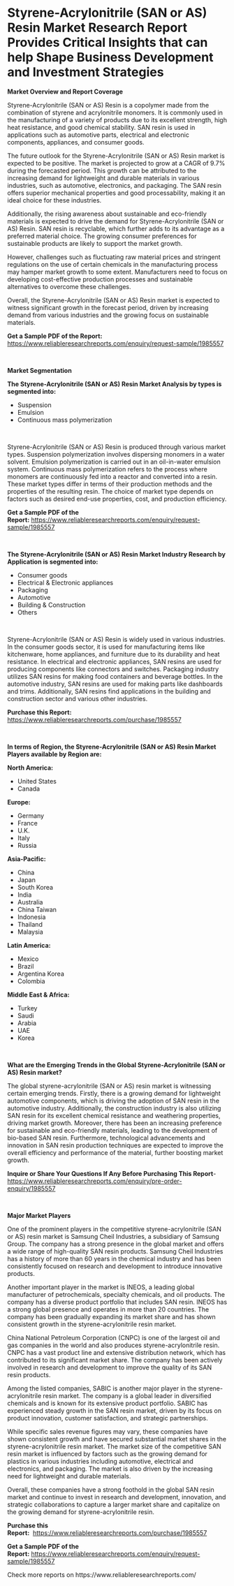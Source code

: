 <p><h1>Styrene-Acrylonitrile (SAN or AS) Resin Market Research Report Provides Critical Insights that can help Shape Business Development and Investment Strategies</h1></p><p><strong>Market Overview and Report Coverage</strong></p>
<p><p>Styrene-Acrylonitrile (SAN or AS) Resin is a copolymer made from the combination of styrene and acrylonitrile monomers. It is commonly used in the manufacturing of a variety of products due to its excellent strength, high heat resistance, and good chemical stability. SAN resin is used in applications such as automotive parts, electrical and electronic components, appliances, and consumer goods.</p><p>The future outlook for the Styrene-Acrylonitrile (SAN or AS) Resin market is expected to be positive. The market is projected to grow at a CAGR of 9.7% during the forecasted period. This growth can be attributed to the increasing demand for lightweight and durable materials in various industries, such as automotive, electronics, and packaging. The SAN resin offers superior mechanical properties and good processability, making it an ideal choice for these industries.</p><p>Additionally, the rising awareness about sustainable and eco-friendly materials is expected to drive the demand for Styrene-Acrylonitrile (SAN or AS) Resin. SAN resin is recyclable, which further adds to its advantage as a preferred material choice. The growing consumer preferences for sustainable products are likely to support the market growth.</p><p>However, challenges such as fluctuating raw material prices and stringent regulations on the use of certain chemicals in the manufacturing process may hamper market growth to some extent. Manufacturers need to focus on developing cost-effective production processes and sustainable alternatives to overcome these challenges.</p><p>Overall, the Styrene-Acrylonitrile (SAN or AS) Resin market is expected to witness significant growth in the forecast period, driven by increasing demand from various industries and the growing focus on sustainable materials.</p></p>
<p><strong>Get a Sample PDF of the Report:</strong> <a href="https://www.reliableresearchreports.com/enquiry/request-sample/1985557">https://www.reliableresearchreports.com/enquiry/request-sample/1985557</a></p>
<p>&nbsp;</p>
<p><strong>Market Segmentation</strong></p>
<p><strong>The Styrene-Acrylonitrile (SAN or AS) Resin Market Analysis by types is segmented into:</strong></p>
<p><ul><li>Suspension</li><li>Emulsion</li><li>Continuous mass polymerization</li></ul></p>
<p>&nbsp;</p>
<p><p>Styrene-Acrylonitrile (SAN or AS) Resin is produced through various market types. Suspension polymerization involves dispersing monomers in a water solvent. Emulsion polymerization is carried out in an oil-in-water emulsion system. Continuous mass polymerization refers to the process where monomers are continuously fed into a reactor and converted into a resin. These market types differ in terms of their production methods and the properties of the resulting resin. The choice of market type depends on factors such as desired end-use properties, cost, and production efficiency.</p></p>
<p><strong>Get a Sample PDF of the Report:</strong>&nbsp;<a href="https://www.reliableresearchreports.com/enquiry/request-sample/1985557">https://www.reliableresearchreports.com/enquiry/request-sample/1985557</a></p>
<p>&nbsp;</p>
<p><strong>The Styrene-Acrylonitrile (SAN or AS) Resin Market Industry Research by Application is segmented into:</strong></p>
<p><ul><li>Consumer goods</li><li>Electrical & Electronic appliances</li><li>Packaging</li><li>Automotive</li><li>Building & Construction</li><li>Others</li></ul></p>
<p>&nbsp;</p>
<p><p>Styrene-Acrylonitrile (SAN or AS) Resin is widely used in various industries. In the consumer goods sector, it is used for manufacturing items like kitchenware, home appliances, and furniture due to its durability and heat resistance. In electrical and electronic appliances, SAN resins are used for producing components like connectors and switches. Packaging industry utilizes SAN resins for making food containers and beverage bottles. In the automotive industry, SAN resins are used for making parts like dashboards and trims. Additionally, SAN resins find applications in the building and construction sector and various other industries.</p></p>
<p><strong>Purchase this Report:</strong>&nbsp; <a href="https://www.reliableresearchreports.com/purchase/1985557">https://www.reliableresearchreports.com/purchase/1985557</a></p>
<p>&nbsp;</p>
<p><strong>In terms of Region, the Styrene-Acrylonitrile (SAN or AS) Resin Market Players available by Region are:</strong></p>
<p>
    <p> <strong> North America: </strong>
        <ul>
            <li>United States</li>
            <li>Canada</li>
        </ul>
        </p> 
    <p> <strong> Europe: </strong>
        <ul>
            <li>Germany</li>
            <li>France</li>
            <li>U.K.</li>
            <li>Italy</li>
            <li>Russia</li>
        </ul>
        </p> 
    <p> <strong> Asia-Pacific: </strong>
        <ul>
            <li>China</li>
            <li>Japan</li>
            <li>South Korea</li>
            <li>India</li>
            <li>Australia</li>
            <li>China Taiwan</li>
            <li>Indonesia</li>
            <li>Thailand</li>
            <li>Malaysia</li>
        </ul>
        </p> 
    <p> <strong> Latin America: </strong>
        <ul>
            <li>Mexico</li>
            <li>Brazil</li>
            <li>Argentina Korea</li>
            <li>Colombia</li>
        </ul>
        </p> 
    <p> <strong> Middle East & Africa: </strong>
        <ul>
            <li>Turkey</li>
            <li>Saudi</li>
            <li>Arabia</li>
            <li>UAE</li>
            <li>Korea</li>
        </ul>
    </p>
    </p>
<p>&nbsp;</p>
<p><strong>What are the Emerging Trends in the Global Styrene-Acrylonitrile (SAN or AS) Resin market?</strong></p>
<p><p>The global styrene-acrylonitrile (SAN or AS) resin market is witnessing certain emerging trends. Firstly, there is a growing demand for lightweight automotive components, which is driving the adoption of SAN resin in the automotive industry. Additionally, the construction industry is also utilizing SAN resin for its excellent chemical resistance and weathering properties, driving market growth. Moreover, there has been an increasing preference for sustainable and eco-friendly materials, leading to the development of bio-based SAN resin. Furthermore, technological advancements and innovation in SAN resin production techniques are expected to improve the overall efficiency and performance of the material, further boosting market growth.</p></p>
<p><strong>Inquire or Share Your Questions If Any Before Purchasing This Report</strong>- <a href="https://www.reliableresearchreports.com/enquiry/pre-order-enquiry/1985557">https://www.reliableresearchreports.com/enquiry/pre-order-enquiry/1985557</a></p>
<p>&nbsp;</p>
<p><strong>Major Market Players</strong></p>
<p><p>One of the prominent players in the competitive styrene-acrylonitrile (SAN or AS) resin market is Samsung Cheil Industries, a subsidiary of Samsung Group. The company has a strong presence in the global market and offers a wide range of high-quality SAN resin products. Samsung Cheil Industries has a history of more than 60 years in the chemical industry and has been consistently focused on research and development to introduce innovative products.</p><p>Another important player in the market is INEOS, a leading global manufacturer of petrochemicals, specialty chemicals, and oil products. The company has a diverse product portfolio that includes SAN resin. INEOS has a strong global presence and operates in more than 20 countries. The company has been gradually expanding its market share and has shown consistent growth in the styrene-acrylonitrile resin market.</p><p>China National Petroleum Corporation (CNPC) is one of the largest oil and gas companies in the world and also produces styrene-acrylonitrile resin. CNPC has a vast product line and extensive distribution network, which has contributed to its significant market share. The company has been actively involved in research and development to improve the quality of its SAN resin products.</p><p>Among the listed companies, SABIC is another major player in the styrene-acrylonitrile resin market. The company is a global leader in diversified chemicals and is known for its extensive product portfolio. SABIC has experienced steady growth in the SAN resin market, driven by its focus on product innovation, customer satisfaction, and strategic partnerships.</p><p>While specific sales revenue figures may vary, these companies have shown consistent growth and have secured substantial market shares in the styrene-acrylonitrile resin market. The market size of the competitive SAN resin market is influenced by factors such as the growing demand for plastics in various industries including automotive, electrical and electronics, and packaging. The market is also driven by the increasing need for lightweight and durable materials.</p><p>Overall, these companies have a strong foothold in the global SAN resin market and continue to invest in research and development, innovation, and strategic collaborations to capture a larger market share and capitalize on the growing demand for styrene-acrylonitrile resin.</p></p>
<p><strong>Purchase this Report:</strong>&nbsp;&nbsp;<a href="https://www.reliableresearchreports.com/purchase/1985557">https://www.reliableresearchreports.com/purchase/1985557</a></p>
<p></p>
<p><strong>Get a Sample PDF of the Report:</strong>&nbsp;<a href="https://www.reliableresearchreports.com/enquiry/request-sample/1985557">https://www.reliableresearchreports.com/enquiry/request-sample/1985557</a></p>
<p>Check more reports on https://www.reliableresearchreports.com/</p>